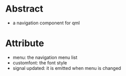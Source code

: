 # Abstract
* a navigation component for qml  

# Attribute  
* menu: the navigation menu list  
* customfont: the font style  
* signal updated: it is emitted when menu is changed  
</br>